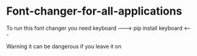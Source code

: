 # Font-changer-for-all-applications

To run this font changer you need keyboard
---> pip install keyboard <---

Warning it can be dangerous if you leave it on
